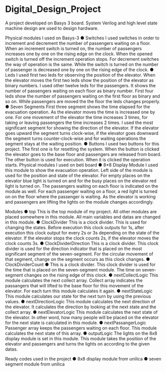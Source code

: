 # Digital_Design_Project
A project developed on Basys 3 board. System Verilog and high level state machine design are used to design hardware.

Physical modules I used on Basys-3
● Switches
I used switches in order to increment and decrement the number of passengers waiting
on a floor. When an increment switch is turned on, the number of passengers
increases one by one on the rising edge on the clock. When the opened switch is
turned off the increment operation stops. For decrement switches the way of operation
is the same. While the switch is turned on the number of passenger is decreased one
by one on the rising edge of the clock.
● Leds
I used first two leds for observing the position of the elevator. When the elevator
moves the first two leds show the position of the elevator as binary numbers. I used
other twelve leds for the passengers. It shows the number of passengers waiting on
each floor as binary number. First four leds show the number of passengers waiting
on the first floor as binary and so on. While passengers are moved the the floor the
leds changes properly.
● Seven Segments
First three segment shows the time elapsed for the evacuation operation. As the
elevator moves the time is increased one by one. For one movement of the elevator
the time increases 3 times, for taking or leaving passengers the time increases 2 times.
I used the most significant segment for showing the direction of the elevator. If the
elevator goes upward the segment turns clock-wise, if the elevator goes downward the
segment turns counter-clock-wise and for waiting operations the segment stays at the
waiting position.
● Buttons
I used two buttons for this project. The first one is for resetting the system. When the
button is clicked the elevator goes to the base floor and passengers are released from
board. The other button is used for execution. When it is clicked the operation starts.
Physical modules I used on beti board
● 8*8 Display Module
I used this module to show the evacuation operation. Left side of the module is used
for the position and state of the elevator. For empty places on the elevator blue light is
turned on and for the busy places on the elevator red light is turned on. The
passengers waiting on each floor is indicated on the module as well. For each
passenger waiting on a floor, a red light is turned on on the floor where the passenger
is waiting. As the elevator is working and passengers are lifting the lights on the
module changes accordingly.

Modules
● top
This is the top module of my project. All other modules are placed somewhere in this
module. All main variables and datas are changed in this module.
● ClockDivider
This is a clock divider. This is used for changing the states. Before execution this
clock outputs for 1s, after execution this clock output for every 2s or 3s depending on
the state of the elevator. If the elevator stops the clock counts 2s, if the elevator moves
the clock counts 3s.
● ClockDividerDirection
This is a clock divider. This clock divider is used for the direction indicator that is
placed on the most significant segment of the seven-segment. For the circular
movement of that segment, change on the segment occurs as this clock changes.
● ClockDividerCount
● This is a clock divider. This clock divider is used for the time that is placed on the
seven-segment module. The time on seven-segment changes on the rising edge of this
clock.
● nextCollectLogic
This module calculates the next collect array. Collect array indicates the passangers
that will lifted to the base floor for this movement of the elevator. For each turn this
module calculates it again.
● nextStateLogic
This module calculates our state for the next turn by using the previous values.
● nextDirectionLogic
This module calculates the next direction of the elevator. It calculates the direction by
looking at the next state and the collect array.
● nextElevatorLogic
This module calculates the next state of the elevator. In other word, how many people
will be placed on the elevator for the next state is calculated in this module.
● nextPassangerLogic
Passenger array keeps the passengers waiting on each floor. This module calculates
the next state of this array.
● outputLogic
The lights on the 8x8 display module is set in this module. This module takes the
position of the elevator and passengers and turns the lights on according to the given
datas.

Ready codes used in the project
● 8x8 display module from unilica
● seven segment module from unilica
